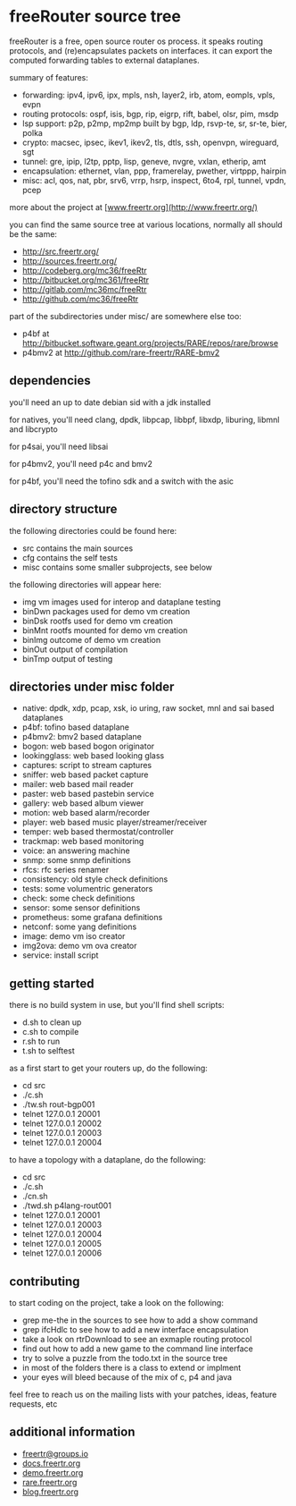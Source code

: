 # freeRouter source tree

freeRouter is a free, open source router os process.
it speaks routing protocols, and (re)encapsulates packets on interfaces.
it can export the computed forwarding tables to external dataplanes.

summary of features:
* forwarding: ipv4, ipv6, ipx, mpls, nsh, layer2, irb, atom, eompls, vpls, evpn
* routing protocols: ospf, isis, bgp, rip, eigrp, rift, babel, olsr, pim, msdp
* lsp support: p2p, p2mp, mp2mp built by bgp, ldp, rsvp-te, sr, sr-te, bier, polka
* crypto: macsec, ipsec, ikev1, ikev2, tls, dtls, ssh, openvpn, wireguard, sgt
* tunnel: gre, ipip, l2tp, pptp, lisp, geneve, nvgre, vxlan, etherip, amt
* encapsulation: ethernet, vlan, ppp, framerelay, pwether, virtppp, hairpin
* misc: acl, qos, nat, pbr, srv6, vrrp, hsrp, inspect, 6to4, rpl, tunnel, vpdn, pcep


more about the project at [www.freertr.org](http://www.freertr.org/)

you can find the same source tree at various locations, normally all should be the same:
* http://src.freertr.org/
* http://sources.freertr.org/
* http://codeberg.org/mc36/freeRtr
* http://bitbucket.org/mc361/freeRtr
* http://gitlab.com/mc36mc/freeRtr
* http://github.com/mc36/freeRtr

part of the subdirectories under misc/ are somewhere else too:
* p4bf at http://bitbucket.software.geant.org/projects/RARE/repos/rare/browse
* p4bmv2 at http://github.com/rare-freertr/RARE-bmv2

## dependencies

you'll need an up to date debian sid with a jdk installed

for natives, you'll need clang, dpdk, libpcap, libbpf, libxdp, liburing, libmnl and libcrypto

for p4sai, you'll need libsai

for p4bmv2, you'll need p4c and bmv2

for p4bf, you'll need the tofino sdk and a switch with the asic

## directory structure

the following directories could be found here:
* src contains the main sources
* cfg contains the self tests
* misc contains some smaller subprojects, see below

the following directories will appear here:
* img vm images used for interop and dataplane testing
* binDwn packages used for demo vm creation
* binDsk rootfs used for demo vm creation
* binMnt rootfs mounted for demo vm creation
* binImg outcome of demo vm creation
* binOut output of compilation
* binTmp output of testing

## directories under misc folder

* native: dpdk, xdp, pcap, xsk, io uring, raw socket, mnl and sai based dataplanes
* p4bf: tofino based dataplane
* p4bmv2: bmv2 based dataplane
* bogon: web based bogon originator
* lookingglass: web based looking glass
* captures: script to stream captures
* sniffer: web based packet capture
* mailer: web based mail reader
* paster: web based pastebin service
* gallery: web based album viewer
* motion: web based alarm/recorder
* player: web based music player/streamer/receiver
* temper: web based thermostat/controller
* trackmap: web based monitoring
* voice: an answering machine
* snmp: some snmp definitions
* rfcs: rfc series renamer
* consistency: old style check definitions
* tests: some volumentric generators
* check: some check definitions
* sensor: some sensor definitions
* prometheus: some grafana definitions
* netconf: some yang definitions
* image: demo vm iso creator
* img2ova: demo vm ova creator
* service: install script

## getting started

there is no build system in use, but you'll find shell scripts:
* d.sh to clean up
* c.sh to compile
* r.sh to run
* t.sh to selftest

as a first start to get your routers up, do the following:
* cd src
* ./c.sh
* ./tw.sh rout-bgp001
* telnet 127.0.0.1 20001
* telnet 127.0.0.1 20002
* telnet 127.0.0.1 20003
* telnet 127.0.0.1 20004

to have a topology with a dataplane, do the following:
* cd src
* ./c.sh
* ./cn.sh
* ./twd.sh p4lang-rout001
* telnet 127.0.0.1 20001
* telnet 127.0.0.1 20003
* telnet 127.0.0.1 20004
* telnet 127.0.0.1 20005
* telnet 127.0.0.1 20006


## contributing

to start coding on the project, take a look on the following:
* grep me-the in the sources to see how to add a show command
* grep ifcHdlc to see how to add a new interface encapsulation
* take a look on rtrDownload to see an exmaple routing protocol
* find out how to add a new game to the command line interface
* try to solve a puzzle from the todo.txt in the source tree
* in most of the folders there is a class to extend or implment
* your eyes will bleed because of the mix of c, p4 and java

feel free to reach us on the mailing lists with your patches, ideas, feature requests, etc

## additional information

* [freertr@groups.io](mailto:freertr@groups.io)
* [docs.freertr.org](http://docs.freertr.org/)
* [demo.freertr.org](http://demo.freertr.org/)
* [rare.freertr.org](http://rare.freertr.org/)
* [blog.freertr.org](http://blog.freertr.org/)

